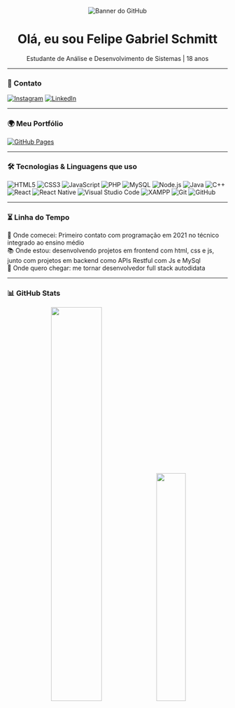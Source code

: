 <!-- BANNER -->
<p align="center">
  <img src="./imagens/banner.gif" alt="Banner do GitHub">
</p>

<!-- SAUDAÇÕES -->
<h1 align="center">Olá, eu sou Felipe Gabriel Schmitt</h1>
<p align="center">Estudante de Análise e Desenvolvimento de Sistemas | 18 anos </p>

---

<!-- CONTATO -->
### 📱 Contato
[![Instagram](https://img.shields.io/badge/@feeeepers-E4405F?style=flat&logo=instagram&logoColor=white)](https://www.instagram.com/feeeepers)
[![LinkedIn](https://custom-icon-badges.demolab.com/badge/LinkedIn-0A66C2?&logo=linkedin-white&logoColor=fff)](https://www.linkedin.com/in/felipe-gabriel-schmitt)

---

<!-- PORTFÓLIO -->
### 🌍 Meu Portfólio
[![GitHub Pages](https://img.shields.io/badge/Portfólio-100000?style=flat&logo=github&logoColor=white)](https://felipe-g-schmitt.github.io/Portfolio-pessoal/)

---

<!-- TECNOLOGIAS E LINGUAGENS -->
### 🛠️ Tecnologias & Linguagens que uso
![HTML5](https://img.shields.io/badge/HTML5-E34F26?style=flat&logo=html5&logoColor=white)
![CSS3](https://img.shields.io/badge/CSS3-1572B6?style=flat&logo=css3&logoColor=white)
![JavaScript](https://img.shields.io/badge/JavaScript-F7DF1E?style=flat&logo=javascript&logoColor=black)
![PHP](https://img.shields.io/badge/PHP-777BB4?style=flat&logo=php&logoColor=white)
![MySQL](https://img.shields.io/badge/MySQL-005C84?style=flat&logo=mysql&logoColor=white)
![Node.js](https://img.shields.io/badge/Node.js-339933?style=flat&logo=nodedotjs&logoColor=white)
![Java](https://img.shields.io/badge/Java-007396?style=flat&logo=java&logoColor=white)
![C++](https://img.shields.io/badge/C++-00599C?style=flat&logo=c%2B%2B&logoColor=white)
![React](https://img.shields.io/badge/React-61DAFB?style=flat&logo=react&logoColor=black)
![React Native](https://img.shields.io/badge/React_Native-20232A?style=flat&logo=react&logoColor=61DAFB)
![Visual Studio Code](https://img.shields.io/badge/VSCode-007ACC?style=flat&logo=visual-studio-code&logoColor=white)
![XAMPP](https://img.shields.io/badge/XAMPP-FB7A24?style=flat&logo=xampp&logoColor=white)
![Git](https://img.shields.io/badge/Git-F05032?style=flat&logo=git&logoColor=white)
![GitHub](https://img.shields.io/badge/GitHub-181717?style=flat&logo=github&logoColor=white)

---

<!-- LINHA DO TEMPO -->
### ⏳ Linha do Tempo
🚀 Onde comecei: Primeiro contato com programação em 2021 no técnico integrado ao ensino médio <br>
📚 Onde estou: desenvolvendo projetos em frontend com html, css e js, junto com projetos em backend como APIs Restful com Js e MySql <br>
🌟 Onde quero chegar: me tornar desenvolvedor full stack autodidata

---

<!-- GITHUB STATS -->
### 📊 GitHub Stats
<div align="center">
  <img src="https://github-readme-stats.vercel.app/api?username=Felipe-G-Schmitt&show_icons=true&theme=radical" width="48%" />
  <img src="https://github-readme-stats.vercel.app/api/top-langs/?username=Felipe-G-Schmitt&layout=compact&theme=radical" width="36.5%" />
</div>
